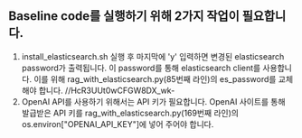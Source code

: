 ## Baseline code를 실행하기 위해 2가지 작업이 필요합니다.

1. install_elasticsearch.sh 실행 후 마지막에 'y' 입력하면 변경된 elasticsearch password가 출력됩니다.
이 password를 통해 elasticsearch client를 사용합니다.
이를 위해 rag_with_elasticsearch.py(85번째 라인)의 es_password를 교체해야 합니다.
//HcR3UUt0wCFGW8DX_wk-
2. OpenAI API를 사용하기 위해서는 API 키가 필요합니다.
OpenAI 사이트를 통해 발급받은 API 키를 rag_with_elasticsearch.py(169번째 라인)의 os.environ["OPENAI_API_KEY"]에 넣어 주어야 합니다.

